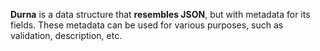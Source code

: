 **Durna** is a data structure that **resembles JSON**, but with metadata for its fields. These metadata can be used for various purposes, such as validation, description, etc.
